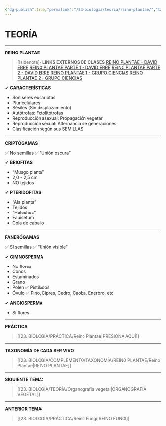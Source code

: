 ```yaml
---
{"dg-publish":true,"permalink":"/23-biologia/teoria/reino-plantae/","tags":["Biología","Teoría"]}
---
```


# TEORÍA
---
**REINO PLANTAE** 

>[!sidenote]- **LINKS EXTERNOS DE CLASES** 
>[REINO PLANTAE - DAVID ERRE](https://www.youtube.com/live/ce2s-sBC_uw?si=tjgDR6mKwBwZgUpm) 
>[REINO PLANTAE PARTE 1 - DAVID ERRE](https://youtu.be/RdUykLF5JO0?si=iNra4uXDfl2vdjEg) 
>[REINO PLANTAE PARTE 2 - DAVID ERRE](https://youtu.be/BxWvJ7x7Aqk?si=v23Fj8p4PvLQnH1h) 
>[REINO PLANTAE 1 - GRUPO CIENCIAS](https://www.youtube.com/watch?v=H2a_LDPA2xE) 
>[REINO PLANTAE 2 - GRUPO CIENCIAS](https://www.youtube.com/watch?v=F0MyLTnvF-8)

✔ **CARACTERÍSTICAS**
- Son seres eucariotas
- Pluricelulares
- Sésiles (Sin desplazamiento)
- Autótrofas: Fotolitótrofas
- Reproducción asexual: Propagación vegetar
- Reproducción sexual: Alternancia de generaciones
- Clasificación según sus SEMILLAS

---
**CRIPTÓGAMAS**

✅ No semillas
✅ “Unión oscura”

✔ **BRIOFITAS**
- “Musgo planta”
- 2,0 - 2,5 cm
- NO tejidos

✔ **PTERIDOFITAS**
- “Ala planta”
- Tejidos
- “Helechos”
- Eauisetum
- Cola de caballo

---
**FANERÓGAMAS**

✅ Sí semillas
✅ “Unión visible”

✔ **GIMNOSPERMA**
- No flores
- Conos
- Estaminados
- Grano
- Polen
✅ Pistilados
- Óvulo
✅ Pino, Cipres, Cedro, Caoba, Enerbro, etc

✔ **ANGIOSPERMA**
- Si flores

---
**PRÁCTICA**
>[[23. BIOLOGÍA/PRÁCTICA/Reino Plantae\|PRESIONA AQUÍ]]

---
**TAXONOMÍA DE CADA SER VIVO** 
>[[23. BIOLOGÍA/COMPLEMENTO/TAXONOMÍA/REINO PLANTAE/Reino Plantae\|REINO PLANTAE]]

---
**SIGUIENTE TEMA:**
>[[23. BIOLOGÍA/TEORÍA/Organografía vegetal\|ORGANOGRAFÍA VEGETAL]]

---
**ANTERIOR TEMA:** 
>[[23. BIOLOGÍA/PRÁCTICA/Reino Fungi\|REINO FUNGI]]


